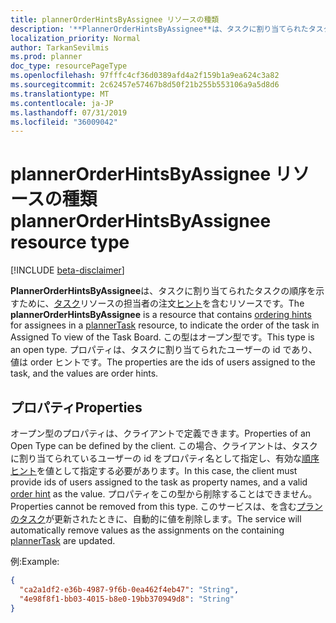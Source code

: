 ```yaml
---
title: plannerOrderHintsByAssignee リソースの種類
description: '**PlannerOrderHintsByAssignee**は、タスクに割り当てられたタスクの順序を示すために、タスクリソースの担当者の注文ヒントを含むリソースです。'
localization_priority: Normal
author: TarkanSevilmis
ms.prod: planner
doc_type: resourcePageType
ms.openlocfilehash: 97fffc4cf36d0389afd4a2f159b1a9ea624c3a82
ms.sourcegitcommit: 2c62457e57467b8d50f21b255b553106a9a5d8d6
ms.translationtype: MT
ms.contentlocale: ja-JP
ms.lasthandoff: 07/31/2019
ms.locfileid: "36009042"
---
```

# <a name="plannerorderhintsbyassignee-resource-type"></a><span data-ttu-id="b189a-103">plannerOrderHintsByAssignee リソースの種類</span><span class="sxs-lookup"><span data-stu-id="b189a-103">plannerOrderHintsByAssignee resource type</span></span>

[!INCLUDE [beta-disclaimer](../../includes/beta-disclaimer.md)]

<span data-ttu-id="b189a-104">**PlannerOrderHintsByAssignee**は、タスクに割り当てられたタスクの順序を示すために、[タスク](plannertask.md)リソースの担当者の注文[ヒント](planner-order-hint-format.md)を含むリソースです。</span><span class="sxs-lookup"><span data-stu-id="b189a-104">The **plannerOrderHintsByAssignee** is a resource that contains [ordering hints](planner-order-hint-format.md) for assignees in a [plannerTask](plannertask.md) resource, to indicate the order of the task in Assigned To view of the Task Board.</span></span>
<span data-ttu-id="b189a-105">この型はオープン型です。</span><span class="sxs-lookup"><span data-stu-id="b189a-105">This type is an open type.</span></span> <span data-ttu-id="b189a-106">プロパティは、タスクに割り当てられたユーザーの id であり、値は order ヒントです。</span><span class="sxs-lookup"><span data-stu-id="b189a-106">The properties are the ids of users assigned to the task, and the values are order hints.</span></span>

## <a name="properties"></a><span data-ttu-id="b189a-107">プロパティ</span><span class="sxs-lookup"><span data-stu-id="b189a-107">Properties</span></span>
<span data-ttu-id="b189a-108">オープン型のプロパティは、クライアントで定義できます。</span><span class="sxs-lookup"><span data-stu-id="b189a-108">Properties of an Open Type can be defined by the client.</span></span> <span data-ttu-id="b189a-109">この場合、クライアントは、タスクに割り当てられているユーザーの id をプロパティ名として指定し、有効な[順序ヒント](planner-order-hint-format.md)を値として指定する必要があります。</span><span class="sxs-lookup"><span data-stu-id="b189a-109">In this case, the client must provide ids of users assigned to the task as property names, and a valid [order hint](planner-order-hint-format.md) as the value.</span></span>
<span data-ttu-id="b189a-110">プロパティをこの型から削除することはできません。</span><span class="sxs-lookup"><span data-stu-id="b189a-110">Properties cannot be removed from this type.</span></span> <span data-ttu-id="b189a-111">このサービスは、を含む[プランのタスク](plannertask.md)が更新されたときに、自動的に値を削除します。</span><span class="sxs-lookup"><span data-stu-id="b189a-111">The service will automatically remove values as the assignments on the containing [plannerTask](plannertask.md) are updated.</span></span>

<span data-ttu-id="b189a-112">例:</span><span class="sxs-lookup"><span data-stu-id="b189a-112">Example:</span></span>

<!-- {
  "blockType": "resource",
  "optionalProperties": [

  ],
  "@odata.type": "microsoft.graph.plannerOrderHintsByAssignee"
}-->

```json
{
  "ca2a1df2-e36b-4987-9f6b-0ea462f4eb47": "String",
  "4e98f8f1-bb03-4015-b8e0-19bb370949d8": "String"
}

```

<!-- uuid: 8fcb5dbc-d5aa-4681-8e31-b001d5168d79
2015-10-25 14:57:30 UTC -->
<!--
{
  "type": "#page.annotation",
  "description": "plannerOrderHintsByAssignee resource",
  "keywords": "",
  "section": "documentation",
  "tocPath": "",
  "suppressions": []
}
-->
